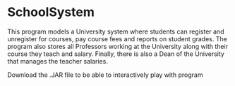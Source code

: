 # SchoolSystem
This program models a University system where students can register and unregister for courses, pay course fees and reports on 
student grades. The program also stores all Professors working at the University along with their 
course they teach and salary. Finally, there is also a Dean of the University that manages the teacher salaries.

Download the .JAR file to be able to interactively play with program
